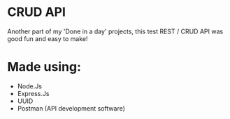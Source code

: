 # CRUD API

Another part of my 'Done in a day' projects, this test REST / CRUD API was good fun and easy to make! 

# Made using:
- Node.Js
- Express.Js
- UUID
- Postman (API development software)
